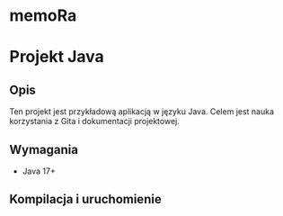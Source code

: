 # memoRa

# Projekt Java

## Opis
Ten projekt jest przykładową aplikacją w języku Java. Celem jest nauka korzystania z Gita i dokumentacji projektowej.

## Wymagania
- Java 17+

## Kompilacja i uruchomienie

